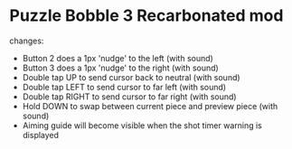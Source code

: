 # Puzzle Bobble 3 Recarbonated mod

changes:
* Button 2 does a 1px 'nudge' to the left (with sound)
* Button 3 does a 1px 'nudge' to the right (with sound)
* Double tap UP to send cursor back to neutral (with sound)
* Double tap LEFT to send cursor to far left (with sound)
* Double tap RIGHT to send cursor to far right (with sound)
* Hold DOWN to swap between current piece and preview piece (with sound)
* Aiming guide will become visible when the shot timer warning is displayed

